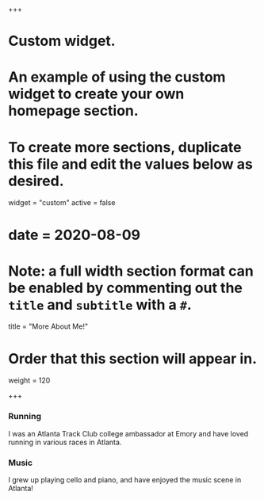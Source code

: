 +++
# Custom widget.
# An example of using the custom widget to create your own homepage section.
# To create more sections, duplicate this file and edit the values below as desired.
widget = "custom"
active = false
# date = 2020-08-09

# Note: a full width section format can be enabled by commenting out the `title` and `subtitle` with a `#`.
title = "More About Me!"

# Order that this section will appear in.
weight = 120

+++

### Running 
I was an Atlanta Track Club college ambassador at Emory and have loved running in various races in Atlanta.  


### Music
I grew up playing cello and piano, and have enjoyed the music scene in Atlanta!
